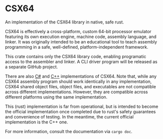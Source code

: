 # CSX64

An implementation of the CSX64 library in native, safe rust.

CSX64 is effectively a cross-platform, custom 64-bit processor emulator featuring its own execution engine, machine code, assembly language, and linker.
It was originally intended to be an educational tool to teach assembly programming in a safe, well-defined, platform-independent framework.

This crate contains only the CSX64 library code, enabling programatic access to the assembler and linker.
A CLI driver program will be released as a separate GitHub project.

There are also [C#](https://github.com/dragazo/CSX64) and [C++](https://github.com/dragazo/CSX64-cpp) implementations of CSX64.
Note that, while any CSX64 assembly program should work identically in any implementation,
CSX64 shared object files, object files, and executables are not compatible across different implementations.
However, they are compatible across different platforms using the same implementation.

This (rust) implementation is far from operational, but is intended to become the official implementation once completed due to rust's safety guarantees and convenience of testing.
In the meantime, the current official implementation is the C++ one.

For more information, consult the documentation via `cargo doc`.